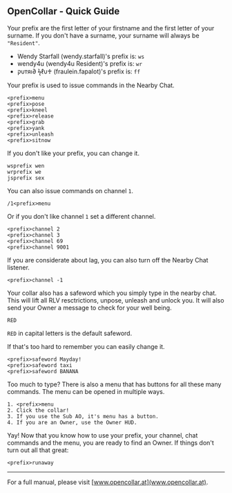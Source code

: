 ## OpenCollar - Quick Guide

Your prefix are the first letter of your firstname and the first letter of your surname. If you don't have a surname, your surname will always be `"Resident"`.

* Wendy Starfall (wendy.starfall)'s prefix is: `ws`
* wendy4u (wendy4u Resident)'s prefix is: `wr`
* קυтяı∂ ϟℓυ♰ (fraulein.fapalot)'s prefix is: `ff`

Your prefix is used to issue commands in the Nearby Chat.

```text
<prefix>menu
<prefix>pose
<prefix>kneel
<prefix>release
<prefix>grab
<prefix>yank
<prefix>unleash
<prefix>sitnow
```

If you don't like your prefix, you can change it.

```text
wsprefix wen
wrprefix we
jsprefix sex
```

You can also issue commands on channel `1`.

```text
/1<prefix>menu
```

Or if you don't like channel `1` set a different channel.

```text
<prefix>channel 2
<prefix>channel 3
<prefix>channel 69
<prefix>channel 9001
```

If you are considerate about lag, you can also turn off the Nearby Chat listener.

```text
<prefix>channel -1
```

Your collar also has a safeword which you simply type in the nearby chat. This will lift all RLV resctrictions, unpose, unleash and unlock you. It will also send your Owner a message to check for your well being.

```text
RED
```

`RED` in capital letters is the default safeword.

If that's too hard to remember you can easily change it.

```text
<prefix>safeword Mayday!
<prefix>safeword taxi
<prefix>safeword BANANA
```

Too much to type? There is also a menu that has buttons for all these many commands. The menu can be opened in multiple ways.

```text
1. <prefix>menu
2. Click the collar!
3. If you use the Sub AO, it's menu has a button.
4. If you are an Owner, use the Owner HUD.
```

Yay! Now that you know how to use your prefix, your channel, chat commands and the menu, you are ready to find an Owner. If things don't turn out all that great:

```text
<prefix>runaway
```

- - -

For a full manual, please visit [www.opencollar.at](www.opencollar.at).
